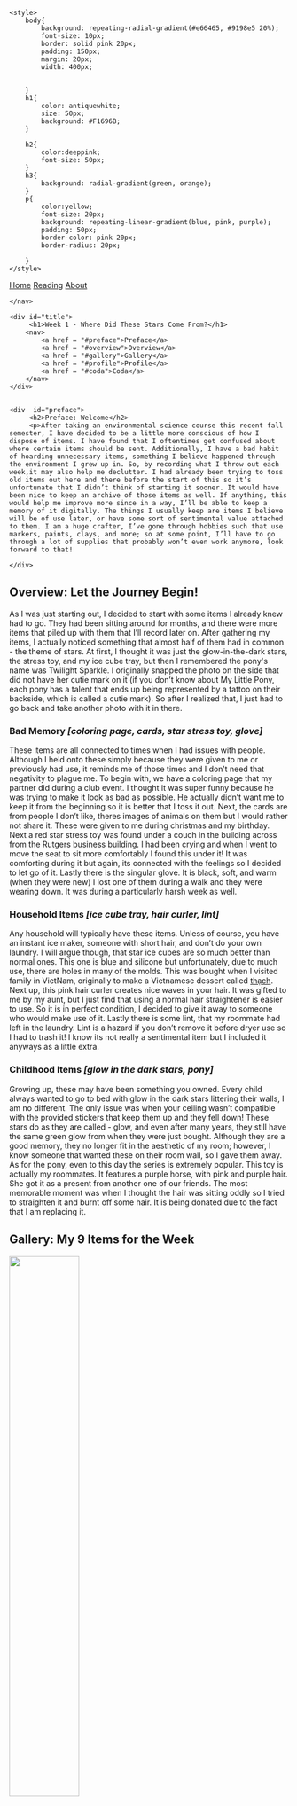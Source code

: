 <!doctype html>
<html>
<head>
    <meta charset="UTF-8">
    <meta name="viewport" content="width=device-width, initial-scale=1.0">
    <title>Trash of the Week</title>
	
	<style>
		body{
			background: repeating-radial-gradient(#e66465, #9198e5 20%);
			font-size: 10px;
			border: solid pink 20px;
			padding: 150px;
			margin: 20px;
			width: 400px;
			
				
		}
		h1{
			color: antiquewhite;
			size: 50px;
			background: #F1696B;
		}
		
		h2{
			color:deeppink;
			font-size: 50px;
		}
		h3{
			background: radial-gradient(green, orange);
		}
		p{
			color:yellow;
			font-size: 20px;
			background: repeating-linear-gradient(blue, pink, purple);
			padding: 50px;
			border-color: pink 20px;
			border-radius: 20px;
			
		}
	</style>
</head>


	
<body>
	<nav>
		<a href = "#">Home</a>
		<a href = "#reading.html">Reading</a>
		<a href = "#about">About</a>
		
	</nav>
	
    <div id="title">
         <h1>Week 1 - Where Did These Stars Come From?</h1>
		<nav>
			<a href = "#preface">Preface</a>
			<a href = "#overview">Overview</a>
			<a href = "#gallery">Gallery</a>
			<a href = "#profile">Profile</a>
			<a href = "#coda">Coda</a>
		</nav>
    </div>


    <div  id="preface">
         <h2>Preface: Welcome</h2>
         <p>After taking an environmental science course this recent fall semester, I have decided to be a little more conscious of how I dispose of items. I have found that I oftentimes get confused about where certain items should be sent. Additionally, I have a bad habit of hoarding unnecessary items, something I believe happened through the environment I grew up in. So, by recording what I throw out each week,it may also help me declutter. I had already been trying to toss old items out here and there before the start of this so it’s unfortunate that I didn’t think of starting it sooner. It would have been nice to keep an archive of those items as well. If anything, this would help me improve more since in a way, I’ll be able to keep a memory of it digitally. The things I usually keep are items I believe will be of use later, or have some sort of sentimental value attached to them. I am a huge crafter, I’ve gone through hobbies such that use markers, paints, clays, and more; so at some point, I’ll have to go through a lot of supplies that probably won’t even work anymore, look forward to that!
</p>
		
    </div>

<div id="overview">
         <h2>Overview: Let the Journey Begin!</h2>
         <p>As I was just starting out, I decided to start with some items I already knew had to go. They had been sitting around for months, and there were more items that piled up with them that I’ll record later on. After gathering my items, I actually noticed something that almost half of them had in common - the theme of stars. At first, I thought it was just the glow-in-the-dark stars, the stress toy, and my ice cube tray, but then I remembered the pony's name was Twilight Sparkle. I originally snapped the photo on the side that did not have her cutie mark on it (if you don’t know about My Little Pony, each pony has a talent that ends up being represented by a tattoo on their backside, which is called a cutie mark). So after I realized that, I just had to go back and take another photo with it in there.

</p>
	<h3>Bad Memory <em>[coloring page, cards, star stress toy, glove]</em>
</h3>
	<p>These items are all connected to times when I had issues with people. Although I held onto these simply because they were given to me or previously had use, it reminds me of those times and I don’t need that negativity to plague me. To begin with, we have a coloring page that my partner did during a club event. I thought it was super funny because he was trying to make it look as bad as possible. He actually didn’t want me to keep it from the beginning so it is better that I toss it out. Next, the cards are from people I don’t like, theres images of animals on them but I would rather not share it. These were given to me during christmas and my birthday. Next a red star stress toy was found under a couch in the building across from the Rutgers business building. I had been crying and when I went to move the seat to sit more comfortably I found this under it! It was comforting during it but again, its connected with the feelings so I decided to let go of it. Lastly there is the singular glove. It is black, soft, and warm (when they were new) I lost one of them during a walk and they were wearing down. It was during a particularly harsh week as well.
</p>
	<h3>Household Items <em>[ice cube tray, hair curler, lint]</em>
</h3>
	<p>Any household will typically have these items. Unless of course, you have an instant ice maker, someone with short hair, and don’t do your own laundry. I will argue though, that star ice cubes are so much better than normal ones. This one is blue and silicone but unfortunately, due to much use, there are holes in many of the molds. This was bought when I visited family in VietNam, originally to make a Vietnamese dessert called <a href="https://en.wikipedia.org/wiki/Agar" target="_blank">thạch</a>. Next up, this pink hair curler creates nice waves in your hair. It was gifted to me by my aunt, but I just find that using a normal hair straightener is easier to use. So it is in perfect condition, I decided to give it away to someone who would make use of it. Lastly there is some lint, that my roommate had left in the laundry. Lint is a hazard if you don’t remove it before dryer use so I had to trash it! I know its not really a sentimental item but I included it anyways as a little extra.
</p>
	<h3>Childhood Items <em>[glow in the dark stars, pony]</em>
</h3>
	<p>Growing up, these may have been something you owned. Every child always wanted to go to bed with glow in the dark stars littering their walls, I am no different. The only issue was when your ceiling wasn’t compatible with the provided stickers that keep them up and they fell down! These stars do as they are called - glow, and even after many years, they still have the same green glow from when they were just bought. Although they are a good memory, they no longer fit in the aesthetic of my room; however, I know someone that wanted these on their room wall, so I gave them away. As for the pony, even to this day the series is extremely popular. This toy is actually my roommates. It features a purple horse, with pink and purple hair. She got it as a present from another one of our friends. The most memorable moment was when I thought the hair was sitting oddly so I tried to straighten it and burnt off some hair. It is being donated due to the fact that I am replacing it.
</p>
    </div>
	
	
<div id = "gallery">
	<h2>Gallery: My 9 Items for the Week</h2>
	<img src="twilight.jpg" width = "50%" height = "50%" >
	<p>Twilight Sparkle: My Little Pony Plush</p>
	<img src="glove_1.jpg" width = "50%" height = "50%" >
	<p>Single Glove</p>
	<img src="glow_stars.jpg" width = "50%" height = "50%" >
	<p>Glow-in-the-dark Stars</p>
	<img src="coloring_page.jpg" width = "50%" height = "50%" >
	<p>Coloring Page</p>
	<img src="hair_curler.jpg" width = "50%" height = "50%" >
	<p>Hair Curler</p>
	<img src="ice_tray.jpg" width = "50%" height = "50%" >
	<p>Ice Tray</p>
	<img src="lint_1.jpg" width = "50%" height = "50%" >
	<p>Lint</p>
	<img src="star_toy.jpg" width = "50%" height = "50%" >
	<p>Star Stress Toy</p>
	<img src="cards_1.jpg" width = "50%" height = "50%" >
	<p>Cards</p>
	
	</div>
	
	<h2>Table:</h2>
	<table width="200" border="1">
  <tbody>
    <tr>
      <th scope="col">&nbsp;Item</th>
      <th scope="col">&nbsp;Weight</th>
      <th scope="col">&nbsp;Cost</th>
      <th scope="col">&nbsp;Source</th>
      <th scope="col">&nbsp;Location</th>
      <th scope="col">&nbsp;Owned</th>
      <th scope="col">&nbsp;Mode</th>
      <th scope="col">&nbsp;Color</th>
    </tr>
    <tr>
      <td>&nbsp;Pony</td>
      <td>&nbsp;80 grams</td>
      <td>&nbsp;$$</td>
      <td>&nbsp;Roommate #1</td>
      <td>&nbsp;Roommate's Bed</td>
      <td>&nbsp;4 Months</td>
      <td>&nbsp;Donated</td>
      <td>&nbsp;Purple</td>
    </tr>
    <tr>
      <td>&nbsp;Glove</td>
      <td>&nbsp;3 grams</td>
      <td>&nbsp;$</td>
      <td>&nbsp;Mom</td>
      <td>&nbsp;Floor</td>
      <td>&nbsp;5 Years</td>
      <td>&nbsp;Upcycled</td>
      <td>&nbsp;Black</td>
    </tr>
	  
    <tr>
      <td>&nbsp;Glow-in-the-dark-Stars</td>
      <td>&nbsp;160 grams</td>
      <td>&nbsp;$</td>
      <td>&nbsp;Mom</td>
      <td>&nbsp;Garage</td>
      <td>&nbsp;15 Years</td>
      <td>&nbsp;Donated</td>
      <td>&nbsp;Yellow</td>
    </tr>
	  
    <tr>
      <td>&nbsp;Coloring Page</td>
      <td>&nbsp;1 gram</td>
      <td>&nbsp;Free</td>
      <td>&nbsp;Club Event</td>
      <td>&nbsp;Desk</td>
      <td>&nbsp;2 Months</td>
      <td>&nbsp;Recycled</td>
      <td>&nbsp;Multicolor</td>
    </tr>
	  
    <tr>
      <td>&nbsp;Hair Curler</td>
      <td>&nbsp;1 Pound</td>
      <td>&nbsp;$$</td>
      <td>&nbsp;Aunt</td>
      <td>&nbsp;Storage Box</td>
      <td>&nbsp;6 Months</td>
      <td>&nbsp;Gifted</td>
      <td>&nbsp;Pink/Black</td>
    </tr>
	  
    <tr>
      <td>&nbsp;Ice Cube Tray</td>
      <td>&nbsp;70 grams</td>
      <td>&nbsp;$</td>
      <td>&nbsp;Mom</td>
      <td>&nbsp;Freezer</td>
      <td>&nbsp;10 Years</td>
      <td>&nbsp;Trashed</td>
      <td>&nbsp;Blue</td>
    </tr>
	  
    <tr>
      <td>&nbsp;Lint</td>
      <td>&nbsp;2 Grams</td>
      <td>&nbsp;Free</td>
      <td>&nbsp;Roommate #2</td>
      <td>&nbsp;Dryer</td>
      <td>&nbsp;5 Minutes</td>
      <td>&nbsp;Trashed</td>
      <td>&nbsp;Gray</td>
    </tr>
	  
	   <tr>
      <td>&nbsp;Star Stress Toy</td>
      <td>&nbsp;5 Grams</td>
      <td>&nbsp;Free</td>
      <td>&nbsp;Under Couch</td>
      <td>&nbsp;Kitchen Table</td>
      <td>&nbsp;3 Months</td>
      <td>&nbsp;Gifted</td>
      <td>&nbsp;Red</td>
    </tr>
	  
	   <tr>
      <td>&nbsp;Cards</td>
      <td>&nbsp;75 Grams</td>
      <td>&nbsp;Free</td>
      <td>&nbsp;Friends and Family</td>
      <td>&nbsp;Kitchen Table</td>
      <td>&nbsp;1 Month</td>
      <td>&nbsp;Recycled</td>
      <td>&nbsp;Red/Purple</td>
    </tr>
  </tbody>
</table>

	
<div id="profile">
	<h2>Profile: Item of the Week</h2>
	<p>I have decided to nominate the My Little Pony plush as my item of the week. Why? I believe theres a funny story behind it. I vaguely mentioned earlier that this toy does not belong to me. I also told you the story about how I burnt its hair trying to make it look more presentable for my roommate. This pony has been through a lot, and although its still clean and in okay shape, I decided that my roommate deserves better. So I have decided that donating this and buying her a new pony would be the plan. After all, I did ruin her hair. For now, it has been replaced by my plushie that she absolutely despises. You may be wondering, why? Well, it’s an inside joke, she’ll find out after a few days but I’ll make her believe that my plushie is the replacement. 
</p>
	<p>The pony is made with a fleece material and the hair with synthetic plastic material. The embroidery of the stars is done by machine because there are likely hundreds produced with it. As with many items, it is manufactured in China, and the production was initiated by <a href="https://en.wikipedia.org/wiki/Hasbro" target="_blank">Hasbro</a>- the company that has the copyright to the series. In terms of culture, it had a massive impact on the fan space in the early 2010s, fans of the show made many fan animations, music, and more. One of the most infamous songs inspired by the show is <a href="https://youtu.be/lSE1Nv-ivdc?si=fgrKCO5AtqWHDkCx" target="_blank">“Discord”</a> by The Living Tombstone. As it is a childrens toy, the material is made generally safe, except for the hair due to its plastic material which will not break down easily.
  </p>
	
	<h3>Three Reasons Why I chose this Item</h3>
	
	<ol>
	<li>My roommate deserves worse.</li>
	<li>It's from a series I like and couldn't bare trashing something that could still be enjoyed by a child</li>
	<li>yes</li>
	</ol>
	
	<img src="running.jpg" width = "50%" height = "50%" >
	</div>
	
	<div id="coda">
	<h2>Coda: Thank You</h2>
	<p>Thank you so much for joining me on this journey of being more conscious and getting over a bad habit, hopefully you continue to check back as I can find it in myself to get rid of some more difficult items of value. My goal overall is to finally have the ability to live a more minimalist life. Since I currently live with my parents and will eventually move out, I just don’t want to carry everything with me, so I think this will help a lot. Perhaps I will still be continuing this project during the move- out and the activity on this account will increase, who knows. Anyways, please consider signing up to receive updates and I’ll see you all next time!
</p>
	</div>
</body>
</html>

